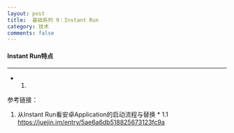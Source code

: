 ```yaml
---
layout: post
title:  基础系列 9：Instant Run
category: 技术
comments: false
---
```


#### Instant Run特点 
 ---
 
 * 1.  
 

 
 
 
 
 参考链接：
 
 1.  从Instant Run看安卓Application的启动流程与替换
 	* 1.1 <https://juejin.im/entry/5ae6a6db518825673123fc9a>
 
 
 
 
 
 
 
 
 
 
 
 
 
 
 
 
 
 